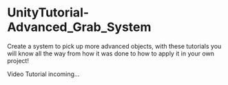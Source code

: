 # UnityTutorial-Advanced_Grab_System
 Create a system to pick up more advanced objects, with these tutorials you will know all the way from how it was done to how to apply it in your own project!

Video Tutorial incoming...
